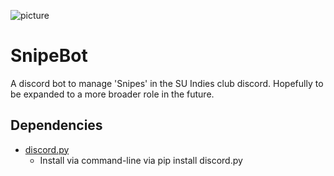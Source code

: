![picture](https://cdn.discordapp.com/icons/427276681510649866/d58764b8910cbbaeb78f2a327f014a54.png)

# SnipeBot

A discord bot to manage 'Snipes' in the SU Indies club discord. Hopefully to be expanded to a more broader role in the future.

## Dependencies

* [discord.py](https://github.com/Rapptz/discord.py)
  * Install via command-line via pip install discord.py
